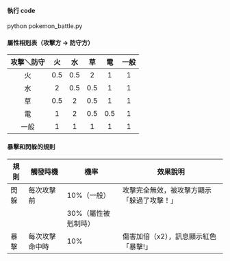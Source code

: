 #### 執行 code

python pokemon_battle.py


#### 屬性相剋表（攻擊方 → 防守方）

| 攻擊＼防守 | 火   | 水   | 草   | 電   | 一般 |
|:----------:|:----:|:----:|:----:|:----:|:----:|
| 火         | 0.5  | 0.5  | 2    | 1    | 1    |
| 水         | 2    | 0.5  | 0.5  | 1    | 1    |
| 草         | 0.5  | 2    | 0.5  | 1    | 1    |
| 電         | 1    | 2    | 0.5  | 0.5  | 1    |
| 一般       | 1    | 1    | 1    | 1    | 1    |


####  暴擊和閃躲的規則

| 規則    | 觸發時機      | 機率                | 效果說明                                   |
|---------|---------------|---------------------|---------------------------------------------|
| 閃躲    | 每次攻擊前    | 10%（一般）         | 攻擊完全無效，被攻擊方顯示「躲過了攻擊！」   |
|         |               | 30%（屬性被剋制時） |                                             |
| 暴擊    | 每次攻擊命中時| 10%                 | 傷害加倍（x2），訊息顯示紅色「暴擊!」        |


